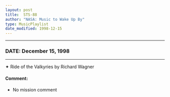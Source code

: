 ```yaml
---
layout: post
title:  STS-88
author: "NASA: Music to Wake Up By"
type: MusicPlaylist
date_modified: 1998-12-15
---
```


----
### DATE: December 15, 1998
----
✦ Ride of the Valkyries by Richard Wagner

#### Comment:
* No mission comment
